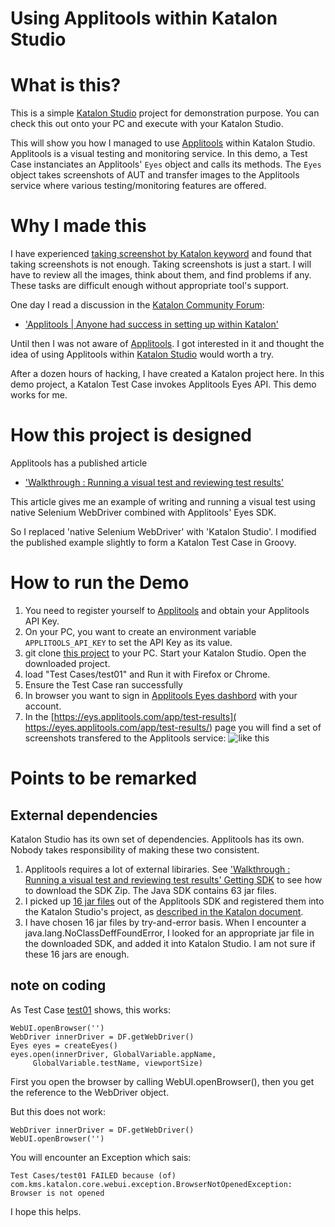 Using Applitools within Katalon Studio
===========

# What is this?

This is a simple [Katalon Studio](https://www.katalon.com/) project for demonstration purpose. You can check this out onto your PC and execute with your Katalon Studio.

This will show you how I managed to use [Applitools](https://applitools.com/) within Katalon Studio. Applitools is a visual testing and monitoring service. In this demo, a Test Case instanciates an Applitools' `Eyes` object and calls its methods. The `Eyes` object takes  screenshots of AUT and transfer images to the Applitools service where various testing/monitoring features are offered.

# Why I made this

I have experienced [taking screenshot by Katalon keyword](https://docs.katalon.com/display/KD/%5BWebUI%5D+Take+Screenshot) and found that taking screenshots is not enough. Taking screenshots is just a start. I will have to review all the images, think about them, and find problems if any. These tasks are difficult enough without appropriate tool's support.

One day I read a discussion in the [Katalon Community Forum](https://forum.katalon.com/discussions):

- ['Applitools | Anyone had success in setting up within Katalon'](https://forum.katalon.com/discussion/5628/applitools-anyone-had-success-in-setting-up-within-katalon)

Until then I was not aware of [Applitools](https://applitools.com/). I got interested in it and thought the idea of using Applitools within [Katalon Studio](https://www.katalon.com/) would worth a try.

After a dozen hours of hacking, I have created a Katalon project here. In this demo project, a Katalon Test Case invokes Applitools Eyes API. This demo works for me.

# How this project is designed

Applitools has a published article
- ['Walkthrough : Running a visual test and reviewing test results']( https://applitools.com/docs/topics/overview/walkthough-example.html)

This article gives me an example of writing and running a visual test using native Selenium WebDriver combined with Applitools' Eyes SDK.

So I replaced 'native Selenium WebDriver' with 'Katalon Studio'. I modified the published example slightly to form a Katalon Test Case in Groovy.

# How to run the Demo

1. You need to register yourself to [Applitools](https://applitools.com/users/register) and obtain your Applitools API Key.
2. On your PC, you want to create an environment variable `APPLITOOLS_API_KEY` to set the API Key as its value.
3. git clone [this project](https://github.com/kazurayam/UsingApplitoolsWithinKatalonStudio) to your PC. Start your Katalon Studio. Open the downloaded project.
4. load "Test Cases/test01" and Run it with Firefox or Chrome.
5. Ensure the Test Case ran successfully
6. In browser you want to sign in [Applitools Eyes dashbord](https://applitools.com/users/login) with your account.
7. In the [https://eys.applitools.com/app/test-results]( https://eyes.applitools.com/app/test-results/) page you will find a set of screenshots transfered to the Applitools service: ![like this](
    https://github.com/kazurayam/UsingApplitoolsWithinKatalonStudio/blob/master/docs/images/applitools_eys.PNG?raw=true)

# Points to be remarked

## External dependencies

Katalon Studio has its own set of dependencies. Applitools has its own. Nobody takes responsibility of making these two consistent.

1. Applitools requires a lot of external libiraries. See ['Walkthrough : Running a visual test and reviewing test results' Getting SDK]( https://applitools.com/docs/topics/overview/walkthough-example.html) to see how to download the SDK Zip. The Java SDK contains 63 jar files.
2. I picked up [16 jar files](https://github.com/kazurayam/UsingApplitoolsWithinKatalonStudio/tree/master/Drivers) out of the Applitools SDK and registered them into the Katalon Studio's project, as [described in the Katalon document](https://docs.katalon.com/display/KD/External+Libraries).
3. I have chosen 16 jar files by try-and-error basis. When I encounter a java.lang.NoClassDeffFoundError, I looked for an appropriate jar file in the downloaded SDK, and added it into Katalon Studio. I am not sure if these 16 jars are enough.

## note on coding

As Test Case  [test01](https://github.com/kazurayam/UsingApplitoolsWithinKatalonStudio/blob/master/Scripts/test01/Script1523260020936.groovy) shows, this works:
```
WebUI.openBrowser('')
WebDriver innerDriver = DF.getWebDriver()
Eyes eyes = createEyes()
eyes.open(innerDriver, GlobalVariable.appName,
     GlobalVariable.testName, viewportSize)
```
First you open the browser by calling WebUI.openBrowser(), then you get the reference to the WebDriver object.

But this does not work:
```
WebDriver innerDriver = DF.getWebDriver()
WebUI.openBrowser('')
```

You will encounter an Exception which sais:
```
Test Cases/test01 FAILED because (of) com.kms.katalon.core.webui.exception.BrowserNotOpenedException: Browser is not opened
```

I hope this helps.
